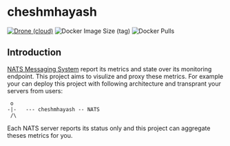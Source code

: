 # cheshmhayash
[![Drone (cloud)](https://img.shields.io/drone/build/1995parham/cheshmhayash.svg?style=flat-square)](https://cloud.drone.io/1995parham/cheshmhayash)
![Docker Image Size (tag)](https://img.shields.io/docker/image-size/1995parham/cheshmhayash/latest?style=flat-square)
![Docker Pulls](https://img.shields.io/docker/pulls/1995parham/cheshmhayash?style=flat-square)

## Introduction
[NATS Messaging System](https://nats.io/) report its metrics and state over its monitoring endpoint. This project aims to visulize and proxy these metrics.
For example your can deploy this project with following architecture and transprant your servers from users:

```
 o
-|-   --- cheshmhayash -- NATS
 /\
```

Each NATS server reports its status only and this project can aggregate theses metrics for you.
